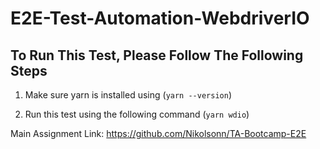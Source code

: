 # E2E-Test-Automation-WebdriverIO

## To Run This Test, Please Follow The Following Steps

1. Make sure yarn is installed using
   (`yarn --version`)

2. Run this test using the following command
   (`yarn wdio`)

Main Assignment Link: https://github.com/Nikolsonn/TA-Bootcamp-E2E
